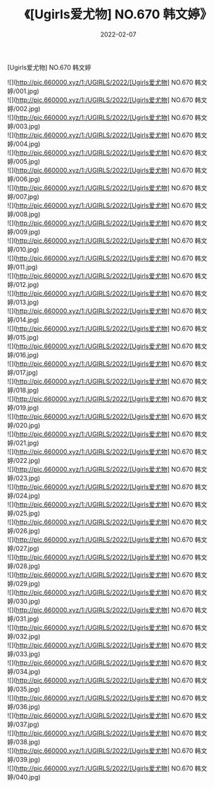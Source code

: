 ﻿---
layout: post
title:  《[Ugirls爱尤物] NO.670 韩文婷》
date:   2022-02-07
img: http://pic.660000.xyz/1:/UGIRLS/2022/[Ugirls爱尤物] NO.670 韩文婷/000.jpg
categories: [美女, 清纯, 唯美]
---

[Ugirls爱尤物] NO.670 韩文婷

 ![](http://pic.660000.xyz/1:/UGIRLS/2022/[Ugirls爱尤物] NO.670 韩文婷/001.jpg) <br>![](http://pic.660000.xyz/1:/UGIRLS/2022/[Ugirls爱尤物] NO.670 韩文婷/002.jpg) <br>![](http://pic.660000.xyz/1:/UGIRLS/2022/[Ugirls爱尤物] NO.670 韩文婷/003.jpg) <br>![](http://pic.660000.xyz/1:/UGIRLS/2022/[Ugirls爱尤物] NO.670 韩文婷/004.jpg) <br>![](http://pic.660000.xyz/1:/UGIRLS/2022/[Ugirls爱尤物] NO.670 韩文婷/005.jpg) <br>![](http://pic.660000.xyz/1:/UGIRLS/2022/[Ugirls爱尤物] NO.670 韩文婷/006.jpg) <br>![](http://pic.660000.xyz/1:/UGIRLS/2022/[Ugirls爱尤物] NO.670 韩文婷/007.jpg) <br>![](http://pic.660000.xyz/1:/UGIRLS/2022/[Ugirls爱尤物] NO.670 韩文婷/008.jpg) <br>![](http://pic.660000.xyz/1:/UGIRLS/2022/[Ugirls爱尤物] NO.670 韩文婷/009.jpg) <br>![](http://pic.660000.xyz/1:/UGIRLS/2022/[Ugirls爱尤物] NO.670 韩文婷/010.jpg) <br>![](http://pic.660000.xyz/1:/UGIRLS/2022/[Ugirls爱尤物] NO.670 韩文婷/011.jpg) <br>![](http://pic.660000.xyz/1:/UGIRLS/2022/[Ugirls爱尤物] NO.670 韩文婷/012.jpg) <br>![](http://pic.660000.xyz/1:/UGIRLS/2022/[Ugirls爱尤物] NO.670 韩文婷/013.jpg) <br>![](http://pic.660000.xyz/1:/UGIRLS/2022/[Ugirls爱尤物] NO.670 韩文婷/014.jpg) <br>![](http://pic.660000.xyz/1:/UGIRLS/2022/[Ugirls爱尤物] NO.670 韩文婷/015.jpg) <br>![](http://pic.660000.xyz/1:/UGIRLS/2022/[Ugirls爱尤物] NO.670 韩文婷/016.jpg) <br>![](http://pic.660000.xyz/1:/UGIRLS/2022/[Ugirls爱尤物] NO.670 韩文婷/017.jpg) <br>![](http://pic.660000.xyz/1:/UGIRLS/2022/[Ugirls爱尤物] NO.670 韩文婷/018.jpg) <br>![](http://pic.660000.xyz/1:/UGIRLS/2022/[Ugirls爱尤物] NO.670 韩文婷/019.jpg) <br>![](http://pic.660000.xyz/1:/UGIRLS/2022/[Ugirls爱尤物] NO.670 韩文婷/020.jpg) <br>![](http://pic.660000.xyz/1:/UGIRLS/2022/[Ugirls爱尤物] NO.670 韩文婷/021.jpg) <br>![](http://pic.660000.xyz/1:/UGIRLS/2022/[Ugirls爱尤物] NO.670 韩文婷/022.jpg) <br>![](http://pic.660000.xyz/1:/UGIRLS/2022/[Ugirls爱尤物] NO.670 韩文婷/023.jpg) <br>![](http://pic.660000.xyz/1:/UGIRLS/2022/[Ugirls爱尤物] NO.670 韩文婷/024.jpg) <br>![](http://pic.660000.xyz/1:/UGIRLS/2022/[Ugirls爱尤物] NO.670 韩文婷/025.jpg) <br>![](http://pic.660000.xyz/1:/UGIRLS/2022/[Ugirls爱尤物] NO.670 韩文婷/026.jpg) <br>![](http://pic.660000.xyz/1:/UGIRLS/2022/[Ugirls爱尤物] NO.670 韩文婷/027.jpg) <br>![](http://pic.660000.xyz/1:/UGIRLS/2022/[Ugirls爱尤物] NO.670 韩文婷/028.jpg) <br>![](http://pic.660000.xyz/1:/UGIRLS/2022/[Ugirls爱尤物] NO.670 韩文婷/029.jpg) <br>![](http://pic.660000.xyz/1:/UGIRLS/2022/[Ugirls爱尤物] NO.670 韩文婷/030.jpg) <br>![](http://pic.660000.xyz/1:/UGIRLS/2022/[Ugirls爱尤物] NO.670 韩文婷/031.jpg) <br>![](http://pic.660000.xyz/1:/UGIRLS/2022/[Ugirls爱尤物] NO.670 韩文婷/032.jpg) <br>![](http://pic.660000.xyz/1:/UGIRLS/2022/[Ugirls爱尤物] NO.670 韩文婷/033.jpg) <br>![](http://pic.660000.xyz/1:/UGIRLS/2022/[Ugirls爱尤物] NO.670 韩文婷/034.jpg) <br>![](http://pic.660000.xyz/1:/UGIRLS/2022/[Ugirls爱尤物] NO.670 韩文婷/035.jpg) <br>![](http://pic.660000.xyz/1:/UGIRLS/2022/[Ugirls爱尤物] NO.670 韩文婷/036.jpg) <br>![](http://pic.660000.xyz/1:/UGIRLS/2022/[Ugirls爱尤物] NO.670 韩文婷/037.jpg) <br>![](http://pic.660000.xyz/1:/UGIRLS/2022/[Ugirls爱尤物] NO.670 韩文婷/038.jpg) <br>![](http://pic.660000.xyz/1:/UGIRLS/2022/[Ugirls爱尤物] NO.670 韩文婷/039.jpg) <br>![](http://pic.660000.xyz/1:/UGIRLS/2022/[Ugirls爱尤物] NO.670 韩文婷/040.jpg) <br>